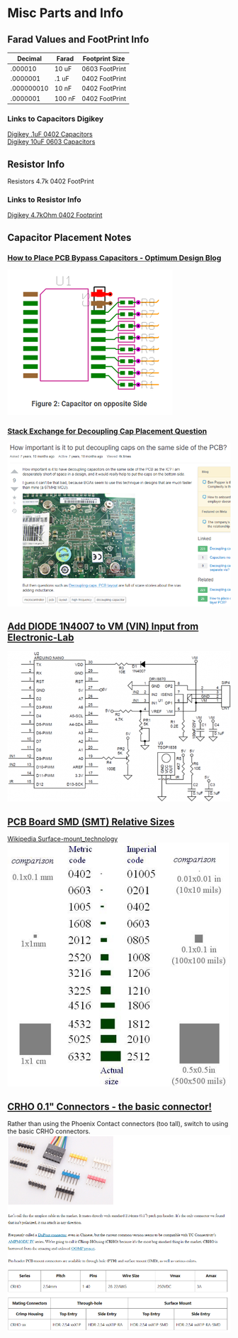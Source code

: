 # Misc Parts and Info  

## Farad Values and FootPrint Info  

| Decimal | Farad | Footprint Size |
| --- | --- | --- |
|.000010    | 10 uF |  0603 FootPrint  |
|.0000001   | .1 uF |  0402 FootPrint  |
|.000000010 | 10 nF |  0402 FootPrint  |
|.0000001   | 100 nF|  0402 FootPrint  |

### Links to Capacitors Digikey  
[Digikey .1uF 0402 Capacitors](https://www.digikey.com/product-detail/en/murata-electronics/GRM155R71E104KE14J/490-14603-1-ND/6606209)  
[Digikey 10uF 0603 Capacitors](https://www.digikey.com/product-detail/en/murata-electronics/GRM188R61E106MA73D/490-7202-1-ND/3900486)  

## Resistor Info
Resistors 4.7k 0402 FootPrint  

### Links to Resistor Info  
[Digikey 4.7kOhm 0402 Footprint](https://www.digikey.com/product-detail/en/yageo/RC0402FR-074K7L/311-4.7KLRCT-ND/2827881)  

## Capacitor Placement Notes  
### [How to Place PCB Bypass Capacitors - Optimum Design Blog](http://blog.optimumdesign.com/how-to-place-a-pcb-bypass-capacitor-6-tips)  
![alt text][cap1]  

### [Stack Exchange for Decoupling Cap Placement Question](https://electronics.stackexchange.com/questions/29286/how-important-is-it-to-put-decoupling-caps-on-the-same-side-of-the-pcb)  
![alt text][cap2]   

## [Add DIODE 1N4007 to VM (VIN) Input from Electronic-Lab](https://www.electronics-lab.com/project/3-6a-bidirectional-dc-motor-driver-shield-arduino-nano/)  
![alt text][elab] 

## [PCB Board SMD (SMT) Relative Sizes](https://electronics.stackexchange.com/questions/375637/difference-between-1206-0805-and-0603-smd-resistor)  
[Wikipedia Surface-mount_technology](https://en.wikipedia.org/wiki/Surface-mount_technology#Rectangular_passive_components)  
![alt text][smtsizes]   

## [CRHO 0.1" Connectors - the basic connector!](http://dangerousprototypes.com/blog/2017/06/22/dirty-cables-whats-in-that-pile/) 
Rather than using the Phoenix Contact connectors (too tall), switch to using the basic CRHO connectors.  
![alt text][chro]  

[cap1]:/images/CapOppSide.PNG "Cap Placement Example"
[cap2]:/images/CapDecouplingPlacement.PNG "Cap Placement Example"
[elab]:/images/elecLab1N4007Example.PNG "DIODE Example"
[smtsizes]:/images/RelSMT_sizes.png "SMT Sizes"
[chro]:/images/CRHO.PNG "CRHO Connectors"
